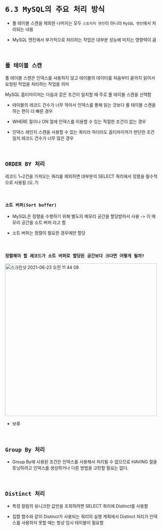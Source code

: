 # `6.3 MySQL의 주요 처리 방식`

- 풀 테이블 스캔을 제외한 나머지는 모두 `스토리지 엔진`이 아니라 `MySQL 엔진`에서 처리되는 내용

- MySQL 엔진에서 부가적으로 처리하는 작업은 대부분 성능에 미치는 영향력이 큼

<br>

## `풀 테이블 스캔`

풀 테이블 스캔은 인덱스를 사용하지 않고 테이블의 데이터를 처음부터 끝까지 읽어서 요청된 작업을 처리하는 작업을 의미 

MySQL 옵티마이저는 다음과 같은 조건이 일치할 때 주로 풀 테이블 스캔을 선택함

- 테이블의 레코드 건수가 너무 작아서 인덱스를 통해 읽는 것보다 풀 테이블 스캔을 하는 편이 더 빠른 경우

- WHERE 절이나 ON 절에 인덱스를 이용할 수 있는 적절한 조건이 없는 경우

- 인덱스 레인지 스캔을 사용할 수 있는 쿼리라 하더라도 옵티마이저가 판단한 조건 일치 레코드 건수가 너무 많은 경우

<br>

## `ORDER BY 처리`

레코드 1~2건을 가져오는 쿼리를 제외하면 대부분의 SELECT 쿼리에서 정렬을 필수적으로 사용됨 (오..?)

<br>

### `소트 버퍼(Sort buffer)`

- MySQL은 정렬을 수행하기 위해 별도의 메모리 공간을 할당받아서 사용 -> 이 메모리 공간을 소트 버퍼 라고 함

- 소트 버퍼는 정렬이 필요한 경우에만 할당

<br>

### `정렬해야 할 레코드가 소트 버퍼로 할당된 공간보다 크다면 어떻게 될까?`

<img width="496" alt="스크린샷 2021-06-23 오전 11 44 08" src="https://user-images.githubusercontent.com/45676906/123027148-524cca80-d418-11eb-88fa-cce8a9f8332e.png">

- 보류 

<br>

## `Group By 처리`

- Group By에 사용된 조건은 인덱스를 사용해서 처리될 수 없으므로 HAVING 절을 튜닝하려고 인덱스를 생성하거나 다른 방법을 고민할 필요는 없다. 

<br>

## `Distinct 처리`

- 특정 칼럼의 유니크한 값만을 조회하려면 SELECT 쿼리에 Distinct를 사용함

- 집합 함수와 같이 Distinct가 사용되는 쿼리의 실행 계획에서 Distinct 처리가 인덱스를 사용하지 못할 때는 항상 임시 테이블이 필요함



